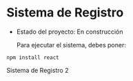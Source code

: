 <h1> Sistema de Registro</h1>

- Estado del proyecto: En construcción

  Para ejecutar el sistema, debes poner:

````npm install react ````

Sistema de Registro 2
